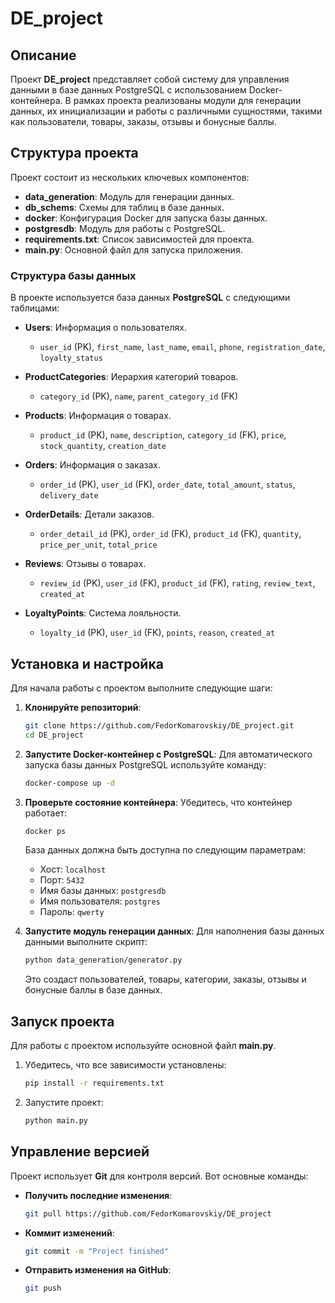 # DE_project

## Описание

Проект **DE_project** представляет собой систему для управления данными в базе данных PostgreSQL с использованием Docker-контейнера. В рамках проекта реализованы модули для генерации данных, их инициализации и работы с различными сущностями, такими как пользователи, товары, заказы, отзывы и бонусные баллы.

## Структура проекта

Проект состоит из нескольких ключевых компонентов:

- **data_generation**: Модуль для генерации данных.
- **db_schems**: Схемы для таблиц в базе данных.
- **docker**: Конфигурация Docker для запуска базы данных.
- **postgresdb**: Модуль для работы с PostgreSQL.
- **requirements.txt**: Список зависимостей для проекта.
- **main.py**: Основной файл для запуска приложения.

### Структура базы данных

В проекте используется база данных **PostgreSQL** с следующими таблицами:

- **Users**: Информация о пользователях.
  - `user_id` (PK), `first_name`, `last_name`, `email`, `phone`, `registration_date`, `loyalty_status`
  
- **ProductCategories**: Иерархия категорий товаров.
  - `category_id` (PK), `name`, `parent_category_id` (FK)

- **Products**: Информация о товарах.
  - `product_id` (PK), `name`, `description`, `category_id` (FK), `price`, `stock_quantity`, `creation_date`

- **Orders**: Информация о заказах.
  - `order_id` (PK), `user_id` (FK), `order_date`, `total_amount`, `status`, `delivery_date`

- **OrderDetails**: Детали заказов.
  - `order_detail_id` (PK), `order_id` (FK), `product_id` (FK), `quantity`, `price_per_unit`, `total_price`

- **Reviews**: Отзывы о товарах.
  - `review_id` (PK), `user_id` (FK), `product_id` (FK), `rating`, `review_text`, `created_at`

- **LoyaltyPoints**: Система лояльности.
  - `loyalty_id` (PK), `user_id` (FK), `points`, `reason`, `created_at`

## Установка и настройка

Для начала работы с проектом выполните следующие шаги:

1. **Клонируйте репозиторий**:
    ```bash
    git clone https://github.com/FedorKomarovskiy/DE_project.git
    cd DE_project
    ```

2. **Запустите Docker-контейнер с PostgreSQL**:
    Для автоматического запуска базы данных PostgreSQL используйте команду:
    ```bash
    docker-compose up -d
    ```

3. **Проверьте состояние контейнера**:
    Убедитесь, что контейнер работает:
    ```bash
    docker ps
    ```
    База данных должна быть доступна по следующим параметрам:
    - Хост: `localhost`
    - Порт: `5432`
    - Имя базы данных: `postgresdb`
    - Имя пользователя: `postgres`
    - Пароль: `qwerty`

4. **Запустите модуль генерации данных**:
    Для наполнения базы данных данными выполните скрипт:
    ```bash
    python data_generation/generator.py
    ```

    Это создаст пользователей, товары, категории, заказы, отзывы и бонусные баллы в базе данных.

## Запуск проекта

Для работы с проектом используйте основной файл **main.py**.

1. Убедитесь, что все зависимости установлены:
    ```bash
    pip install -r requirements.txt
    ```

2. Запустите проект:
    ```bash
    python main.py
    ```

## Управление версией

Проект использует **Git** для контроля версий. Вот основные команды:

- **Получить последние изменения**:
    ```bash
    git pull https://github.com/FedorKomarovskiy/DE_project
    ```

- **Коммит изменений**:
    ```bash
    git commit -m "Project finished"
    ```

- **Отправить изменения на GitHub**:
    ```bash
    git push
    ```

